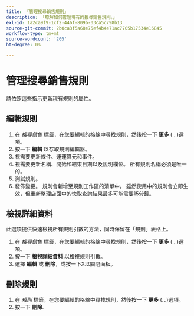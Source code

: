 ```yaml
---
title: 「管理搜尋銷售規則」
description: 「瞭解如何管理現有的搜尋銷售規則。」
exl-id: 1a2ca9f9-1cf2-446f-809b-03ca5c798b13
source-git-commit: 2b0ca3f5a68e75ef4b4e71ac7705b17534e16845
workflow-type: tm+mt
source-wordcount: '205'
ht-degree: 0%

---
```


# 管理搜尋銷售規則

請依照這些指示更新現有規則的屬性。

## 編輯規則

1. 在 *搜尋銷售* 標籤，在您要編輯的格線中尋找規則，然後按一下 **更多** (...)選項。
1. 按一下 **編輯** 以存取規則編輯器。
1. 視需要更新條件、運運算元和事件。
1. 視需要更新名稱、開始和結束日期以及說明欄位。 所有規則名稱必須是唯一的。
1. 測試規則。
1. 發佈變更。
規則會新增至規則工作區的清單中。 雖然使用中的規則會立即生效，但重新整理店面中的快取查詢結果最多可能需要15分鐘。

## 檢視詳細資料

此選項提供快速檢視所有規則引數的方法，同時保留在「規則」表格上。

1. 在 *搜尋銷售* 標籤，在您要編輯的格線中尋找規則，然後按一下 **更多** (...)選項。
1. 按一下 **檢視詳細資料** 以檢視規則引數。
1. 選擇 **編輯** 或 **刪除**，或按一下X以關閉面板。

## 刪除規則

1. 在 *規則* 標籤，在您要編輯的格線中尋找規則，然後按一下 **更多** (...)選項。
1. 按一下 **刪除**.
